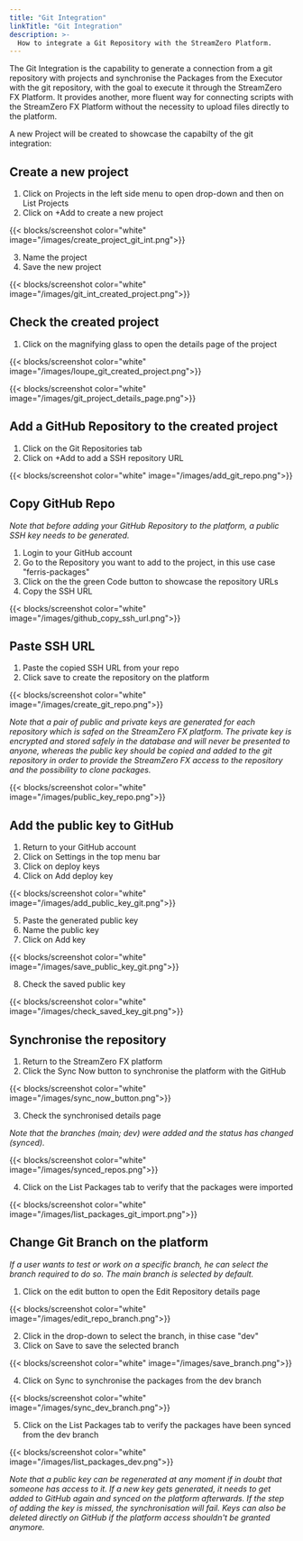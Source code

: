 ```yaml
---
title: "Git Integration"
linkTitle: "Git Integration"
description: >-
  How to integrate a Git Repository with the StreamZero Platform.
---
```


The Git Integration is the capability to generate a connection from a git repository with projects and synchronise the Packages from the Executor with the git repository, with the goal to execute it through the StreamZero FX Platform. It provides another, more fluent way for connecting scripts with the StreamZero FX Platform without the necessity to upload files directly to the platform.

A new Project will be created to showcase the capabilty of the git integration:

## Create a new project

1. Click on Projects in the left side menu to open drop-down and then on List Projects
2. Click on +Add to create a new project

{{< blocks/screenshot color="white" image="/images/create_project_git_int.png">}}

3. Name the project
4. Save the new project

{{< blocks/screenshot color="white" image="/images/git_int_created_project.png">}}

## Check the created project

1. Click on the magnifying glass to open the details page of the project

{{< blocks/screenshot color="white" image="/images/loupe_git_created_project.png">}}

{{< blocks/screenshot color="white" image="/images/git_project_details_page.png">}}

## Add a GitHub Repository to the created project

1. Click on the Git Repositories tab
2. Click on +Add to add a SSH repository URL

{{< blocks/screenshot color="white" image="/images/add_git_repo.png">}}

## Copy GitHub Repo

*Note that before adding your GitHub Repository to the platform, a public SSH key needs to be generated.*

1. Login to your GitHub account
2. Go to the Repository you want to add to the project, in this use case "ferris-packages"
3. Click on the the green Code button to showcase the repository URLs
4. Copy the SSH URL

{{< blocks/screenshot color="white" image="/images/github_copy_ssh_url.png">}}

## Paste SSH URL

1. Paste the copied SSH URL from your repo
2. Click save to create the repository on the platform

{{< blocks/screenshot color="white" image="/images/create_git_repo.png">}}

*Note that a pair of  public and private keys are generated for each repository which is safed on the StreamZero FX platform. The private key is encrypted and stored safely in the database and will never be presented to anyone, whereas the public key should be copied and added to the git repository in order to provide the StreamZero FX access to the repository and the possibility to clone packages.*

{{< blocks/screenshot color="white" image="/images/public_key_repo.png">}}

## Add the public key to GitHub

1. Return to your GitHub account
2. Click on Settings in the top menu bar
3. Click on deploy keys
4. Click on Add deploy key

{{< blocks/screenshot color="white" image="/images/add_public_key_git.png">}}

5. Paste the generated public key
6. Name the public key
7. Click on Add key 

{{< blocks/screenshot color="white" image="/images/save_public_key_git.png">}}

8. Check the saved public key

{{< blocks/screenshot color="white" image="/images/check_saved_key_git.png">}}

## Synchronise the repository

1. Return to the StreamZero FX platform
2. Click the Sync Now button to synchronise the platform with the GitHub

{{< blocks/screenshot color="white" image="/images/sync_now_button.png">}}

3. Check the synchronised details page

*Note that the branches (main; dev) were added and the status has changed (synced).*

{{< blocks/screenshot color="white" image="/images/synced_repos.png">}}

4. Click on the List Packages tab to verify that the packages were imported

{{< blocks/screenshot color="white" image="/images/list_packages_git_import.png">}}

## Change Git Branch on the platform

*If a user wants to test or work on a specific branch, he can select the branch required to do so. The main branch is selected by default.*

1. Click on the edit button to open the Edit Repository details page

{{< blocks/screenshot color="white" image="/images/edit_repo_branch.png">}}

2. Click in the drop-down to select the branch, in thise case "dev"
3. Click on Save to save the selected branch

{{< blocks/screenshot color="white" image="/images/save_branch.png">}}

4. Click on Sync to synchronise the packages from the dev branch

{{< blocks/screenshot color="white" image="/images/sync_dev_branch.png">}}

5. Click on the List Packages tab to verify the packages have been synced from the dev branch

{{< blocks/screenshot color="white" image="/images/list_packages_dev.png">}}

*Note that a public key can be regenerated at any moment if in doubt that someone has access to it. If a new key gets generated, it needs to get added to GitHub again and synced on the platform afterwards. If the step of adding the key is missed, the synchronisation will fail. Keys can also be deleted directly on GitHub if the platform access shouldn't be granted anymore.*

